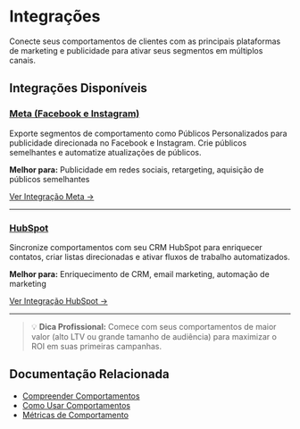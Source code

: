 # Integrações

Conecte seus comportamentos de clientes com as principais plataformas de marketing e publicidade para ativar seus segmentos em múltiplos canais.

## Integrações Disponíveis

### [Meta (Facebook e Instagram)](./meta)

Exporte segmentos de comportamento como Públicos Personalizados para publicidade direcionada no Facebook e Instagram. Crie públicos semelhantes e automatize atualizações de públicos.

**Melhor para:** Publicidade em redes sociais, retargeting, aquisição de públicos semelhantes

[Ver Integração Meta →](./meta)

---

### [HubSpot](./hubspot)

Sincronize comportamentos com seu CRM HubSpot para enriquecer contatos, criar listas direcionadas e ativar fluxos de trabalho automatizados.

**Melhor para:** Enriquecimento de CRM, email marketing, automação de marketing

[Ver Integração HubSpot →](./hubspot)

---

> 💡 **Dica Profissional:** Comece com seus comportamentos de maior valor (alto LTV ou grande tamanho de audiência) para maximizar o ROI em suas primeiras campanhas.

## Documentação Relacionada

- [Compreender Comportamentos](../index)
- [Como Usar Comportamentos](../how-to-use)
- [Métricas de Comportamento](../index#key-metrics)
